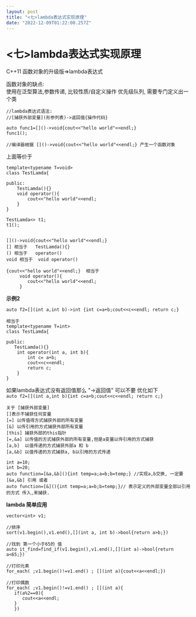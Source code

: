 ```yaml
---
layout: post
title: "<七>lambda表达式实现原理"
date: "2022-12-09T01:22:00.257Z"
---
```

<七>lambda表达式实现原理
================

C++11 函数对象的升级版=>lambda表达式

函数对象的缺点:  
使用在泛型算法,参数传递, 比较性质/自定义操作 优先级队列, 需要专门定义出一个类

    //lambda表达式语法:
    //[捕获外部变量](形参列表)->返回值{操作代码}
    
    auto func1=[]()->void{cout<<"hello world"<<endl;}
    func1();
    
    //编译器根据 []()->void{cout<<"hello world"<<endl;} 产生一个函数对象
    
    

上面等价于

    template<typename T=void>
    class TestLamda{
    
    public:
        TestLamda(){}
        void operator(){
            cout<<"hello world"<<endl;
        }
    }
    
    TestLamda<> t1;
    t1();
    

    []()->void{cout<<"hello world"<<endl;}
    [] 相当于   TestLamda(){}
    () 相当于   operator()
    void 相当于  void operator()
    
    {cout<<"hello world"<<endl;}  相当于
         void operator(){
            cout<<"hello world"<<endl;
         }
    

**示例2**

    auto f2=[](int a,int b)->int {int c=a+b;cout<<c<<endl; return c;}
    
    相当于
    template<typename T=int>
    class TestLamda{
    
    public:
       TestLamda(){}
        int operator(int a, int b){
            int c= a+b;
            cout<<c<<endl;
            return c;
        }
    }
    

如果lambda表达式没有返回值那么 "->返回值" 可以不要 优化如下  
`auto f2=[](int a,int b){int c=a+b;cout<<c<<endl; return c;}`

    关于 [捕获外部变量]
    []表示不捕获任何变量
    [=] 以传值得方式捕获外部的所有变量
    [&] 以传引用的方式捕获外部所有变量
    [this] 捕获外部的this指针
    [=,&a] 以传值的方式捕获外部的所有变量,但是a变量以传引用的方式捕获
    [a,b]  以值传递的方式捕获外部a 和 b
    [a,&b] 以值传递的方式捕获a, b以引用的方式传递
    
    int a=10;
    int b=20;
    auto function=[&a,&b](){int temp=a;a=b;b=temp;} //实现a,b交换, 一定要 [&a,&b] 引用 或者
    auto function=[&](){int temp=a;a=b;b=temp;}// 表示定义的外部变量全部以引用的方式 传入,来捕获.
    
    
    
    

**lambda 简单应用**

    vector<int> v1;
    
    //排序
    sort(v1.begin(),v1.end(),[](int a, int b)->bool{return a>b;})
    
    //找到 第一个小于65的 值
    auto it_find=find_if(v1.begin(),v1.end(),[](int a)->bool{return a<65;})
    
    //打印元素
    for_each( ;v1.begin()!=v1.end() ; [](int a){cout<<a<<endl;})
    
    //打印偶数
    for_each( ;v1.begin()!=v1.end() ; [](int a){
       if(a%2==0){
          cout<<a<<endl;
       }
       })